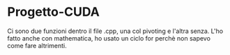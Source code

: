 # Progetto-CUDA

Ci sono due funzioni dentro il file .cpp, una col pivoting e l'altra senza.
L'ho fatto anche con mathematica, ho usato un ciclo for perchè non sapevo come fare altrimenti.
